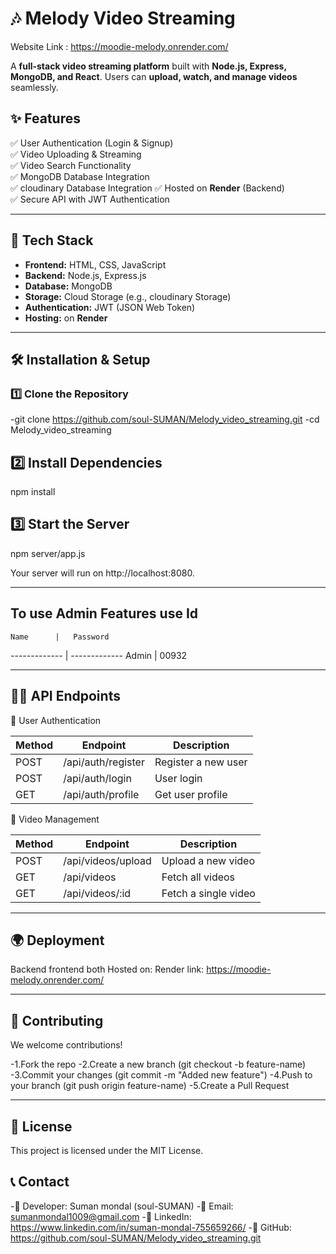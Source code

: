 # 🎶 Melody Video Streaming

Website Link : https://moodie-melody.onrender.com/

A **full-stack video streaming platform** built with **Node.js, Express, MongoDB, and React**. Users can **upload, watch, and manage videos** seamlessly.

## **✨ Features**
✅ User Authentication (Login & Signup)  
✅ Video Uploading & Streaming  
✅ Video Search Functionality  
✅ MongoDB Database Integration  
✅ cloudinary Database Integration 
✅ Hosted on **Render** (Backend)  
✅ Secure API with JWT Authentication  

---

## **🔧 Tech Stack**
- **Frontend:** HTML, CSS, JavaScript  
- **Backend:** Node.js, Express.js  
- **Database:** MongoDB 
- **Storage:** Cloud Storage (e.g., cloudinary Storage)  
- **Authentication:** JWT (JSON Web Token)  
- **Hosting:**  on **Render** 

---

## **🛠️ Installation & Setup**
### **1️⃣ Clone the Repository**
-git clone https://github.com/soul-SUMAN/Melody_video_streaming.git
-cd Melody_video_streaming


## **2️⃣ Install Dependencies**

npm install

## **3️⃣ Start the Server**

npm server/app.js

Your server will run on http://localhost:8080.

---

## **To use Admin Features use Id**

    Name      |   Password
------------- | -------------
    Admin     |     00932

---

## **🧑‍💻 API Endpoints**

🔹 User Authentication

Method	|  Endpoint	          |   Description
--------|---------------------|----------------------
POST	| /api/auth/register  |  Register a new user
POST	| /api/auth/login	  |  User login
GET	    | /api/auth/profile	  |  Get user profile

🔹 Video Management

Method	|  Endpoint	          |   Description
--------|---------------------|----------------------
POST	| /api/videos/upload  |  Upload a new video
GET 	| /api/videos   	  |  Fetch all videos
GET	    | /api/videos/:id	  |  Fetch a single video

---

## **🌍 Deployment**

Backend frontend both Hosted on: Render
link: https://moodie-melody.onrender.com/

 ---

## **🤝 Contributing**
We welcome contributions!

-1.Fork the repo
-2.Create a new branch (git checkout -b feature-name)
-3.Commit your changes (git commit -m "Added new feature")
-4.Push to your branch (git push origin feature-name)
-5.Create a Pull Request

---

## **📜 License**
This project is licensed under the MIT License.

## **📞 Contact**
-🔹 Developer: Suman mondal (soul-SUMAN)
-🔹 Email: sumanmondal1009@gmail.com
-🔹 LinkedIn: https://www.linkedin.com/in/suman-mondal-755659266/
-🔹 GitHub: https://github.com/soul-SUMAN/Melody_video_streaming.git


